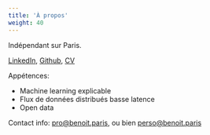 ```yaml
---
title: 'À propos'
weight: 40
---
```


Indépendant sur Paris.

[LinkedIn](https://www.linkedin.com/in/benoitparis/), [Github](https://github.com/benoitparis), [CV](/CV_Benoit_Paris.pdf)

Appétences:

* Machine learning explicable
* Flux de données distribués basse latence
* Open data

Contact info: pro@benoit.paris, ou bien perso@benoit.paris
